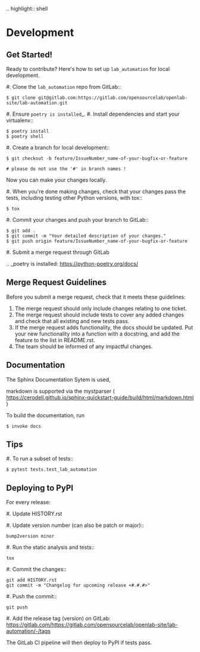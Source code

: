.. highlight:: shell

Development
===========

Get Started!
------------

Ready to contribute? Here's how to set up `lab_automation` for local development.

#. Clone the `lab_automation` repo from GitLab::

    $ git clone git@gitlab.com:https://gitlab.com/opensourcelab/openlab-site/lab-automation.git

#. Ensure `poetry is installed`_.
#. Install dependencies and start your virtualenv::

    $ poetry install
    $ poetry shell

#. Create a branch for local development::

    $ git checkout -b feature/IssueNumber_name-of-your-bugfix-or-feature

    # please do not use the '#' in branch names !

Now you can make your changes locally.

#. When you're done making changes, check that your changes pass the
   tests, including testing other Python versions, with tox::

    $ tox

#. Commit your changes and push your branch to GitLab::

    $ git add .
    $ git commit -m "Your detailed description of your changes."
    $ git push origin feature/IssueNumber_name-of-your-bugfix-or-feature

#. Submit a merge request through GitLab

.. _poetry is installed: https://python-poetry.org/docs/

Merge Request Guidelines
-------------------------

Before you submit a merge request, check that it meets these guidelines:

1. The merge request should only include changes relating to one ticket.
2. The merge request should include tests to cover any added changes and 
   check that all existing and new tests pass.
3. If the merge request adds functionality, the docs should be updated.
   Put your new functionality into a function with a docstring, and add
   the feature to the list in README.rst.
4. The team should be informed of any impactful changes.

Documentation
--------------

The Sphinx Documentation Sytem is used, 

markdown is supported via the mystparser ( https://cerodell.github.io/sphinx-quickstart-guide/build/html/markdown.html )

To build the documentation, run

    $ invoke docs

Tips
----

#. To run a subset of tests::

    $ pytest tests.test_lab_automation

Deploying to PyPI
-----------------

For every release:

#. Update HISTORY.rst

#. Update version number (can also be patch or major)::

    bump2version minor

#. Run the static analysis and tests::

    tox

#. Commit the changes::

    git add HISTORY.rst
    git commit -m "Changelog for upcoming release <#.#.#>"

#. Push the commit::

    git push

#. Add the release tag (version) on GitLab: https://gitlab.com/https://gitlab.com/opensourcelab/openlab-site/lab-automation/-/tags

The GitLab CI pipeline will then deploy to PyPI if tests pass.
